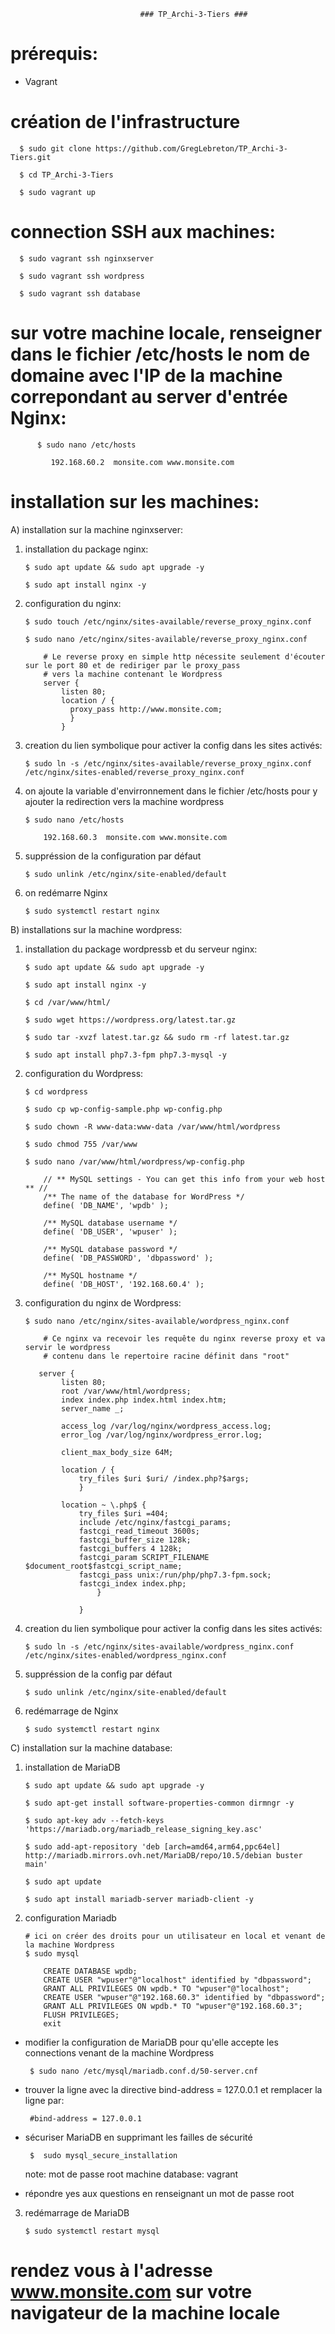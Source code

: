                                  ### TP_Archi-3-Tiers ###
 
 
 
# prérequis:

  - Vagrant
                                          
# création de l'infrastructure

      $ sudo git clone https://github.com/GregLebreton/TP_Archi-3-Tiers.git

      $ cd TP_Archi-3-Tiers 

      $ sudo vagrant up
    
# connection SSH aux machines:

      $ sudo vagrant ssh nginxserver

      $ sudo vagrant ssh wordpress

      $ sudo vagrant ssh database
      
# sur votre machine locale, renseigner dans le fichier /etc/hosts le nom de domaine avec l'IP de la machine correpondant au server d'entrée Nginx:

          $ sudo nano /etc/hosts

             192.168.60.2  monsite.com www.monsite.com


# installation sur les machines:
      
  A) installation sur la machine nginxserver:
  
   1) installation du package nginx:

          $ sudo apt update && sudo apt upgrade -y

          $ sudo apt install nginx -y
      
   2) configuration du nginx:

          $ sudo touch /etc/nginx/sites-available/reverse_proxy_nginx.conf
      
          $ sudo nano /etc/nginx/sites-available/reverse_proxy_nginx.conf

              # Le reverse proxy en simple http nécessite seulement d'écouter sur le port 80 et de rediriger par le proxy_pass
              # vers la machine contenant le Wordpress
              server {
                  listen 80;
                  location / {
                    proxy_pass http://www.monsite.com;
                    }
                  }
                  
   3) creation du lien symbolique pour activer la config dans les sites activés:

          $ sudo ln -s /etc/nginx/sites-available/reverse_proxy_nginx.conf /etc/nginx/sites-enabled/reverse_proxy_nginx.conf
                  
   4) on ajoute la variable d'envirronnement dans le fichier /etc/hosts pour y ajouter la redirection vers la machine wordpress

          $ sudo nano /etc/hosts
          
              192.168.60.3  monsite.com www.monsite.com

   5) suppréssion de la configuration par défaut

          $ sudo unlink /etc/nginx/site-enabled/default
                  
   6) on redémarre Nginx

          $ sudo systemctl restart nginx
      
      
  B) installations sur la machine wordpress:
  
   1) installation du package wordpressb et du serveur nginx:

          $ sudo apt update && sudo apt upgrade -y

          $ sudo apt install nginx -y

          $ cd /var/www/html/

          $ sudo wget https://wordpress.org/latest.tar.gz

          $ sudo tar -xvzf latest.tar.gz && sudo rm -rf latest.tar.gz
          
          $ sudo apt install php7.3-fpm php7.3-mysql -y
      
   2) configuration du Wordpress:
 
          $ cd wordpress

          $ sudo cp wp-config-sample.php wp-config.php

          $ sudo chown -R www-data:www-data /var/www/html/wordpress

          $ sudo chmod 755 /var/www
          
          $ sudo nano /var/www/html/wordpress/wp-config.php

              // ** MySQL settings - You can get this info from your web host ** //
              /** The name of the database for WordPress */
              define( 'DB_NAME', 'wpdb' );

              /** MySQL database username */
              define( 'DB_USER', 'wpuser' );

              /** MySQL database password */
              define( 'DB_PASSWORD', 'dbpassword' );

              /** MySQL hostname */
              define( 'DB_HOST', '192.168.60.4' );

                 
   3) configuration du nginx de Wordpress:
 
          $ sudo nano /etc/nginx/sites-available/wordpress_nginx.conf

              # Ce nginx va recevoir les requête du nginx reverse proxy et va servir le wordpress
              # contenu dans le repertoire racine définit dans "root"
             
             server {
                  listen 80;
                  root /var/www/html/wordpress;
                  index index.php index.html index.htm;
                  server_name _;

                  access_log /var/log/nginx/wordpress_access.log;
                  error_log /var/log/nginx/wordpress_error.log;

                  client_max_body_size 64M;

                  location / {
                      try_files $uri $uri/ /index.php?$args;
                      }

                  location ~ \.php$ {
                      try_files $uri =404;
                      include /etc/nginx/fastcgi_params;
                      fastcgi_read_timeout 3600s;
                      fastcgi_buffer_size 128k;
                      fastcgi_buffers 4 128k;
                      fastcgi_param SCRIPT_FILENAME $document_root$fastcgi_script_name;
                      fastcgi_pass unix:/run/php/php7.3-fpm.sock;
                      fastcgi_index index.php;
                          }

                      }
                      
   4) creation du lien symbolique pour activer la config dans les sites activés:

          $ sudo ln -s /etc/nginx/sites-available/wordpress_nginx.conf /etc/nginx/sites-enabled/wordpress_nginx.conf
          
   5) suppréssion de la config par défaut

          $ sudo unlink /etc/nginx/site-enabled/default
                      
   6) redémarrage de Nginx
                      
          $ sudo systemctl restart nginx
          
      
  C) installation sur la machine database:
  
   1) installation de MariaDB

          $ sudo apt update && sudo apt upgrade -y
    
          $ sudo apt-get install software-properties-common dirmngr -y

          $ sudo apt-key adv --fetch-keys 'https://mariadb.org/mariadb_release_signing_key.asc'

          $ sudo add-apt-repository 'deb [arch=amd64,arm64,ppc64el] http://mariadb.mirrors.ovh.net/MariaDB/repo/10.5/debian buster main'

          $ sudo apt update

          $ sudo apt install mariadb-server mariadb-client -y
          
   2) configuration Mariadb

          
          # ici on créer des droits pour un utilisateur en local et venant de la machine Wordpress
          $ sudo mysql
    
              CREATE DATABASE wpdb;
              CREATE USER "wpuser"@"localhost" identified by "dbpassword";
              GRANT ALL PRIVILEGES ON wpdb.* TO "wpuser"@"localhost";
              CREATE USER "wpuser"@"192.168.60.3" identified by "dbpassword";
              GRANT ALL PRIVILEGES ON wpdb.* TO "wpuser"@"192.168.60.3";
              FLUSH PRIVILEGES;
              exit
              
   * modifier la configuration de MariaDB pour qu'elle accepte les connections venant de la machine Wordpress
              
          $ sudo nano /etc/mysql/mariadb.conf.d/50-server.cnf
           
   * trouver la ligne avec la directive bind-address = 127.0.0.1 et remplacer la ligne par: 
   
          #bind-address = 127.0.0.1  
          
   * sécuriser MariaDB en supprimant les failles de sécurité

          $  sudo mysql_secure_installation
        note: mot de passe root machine database: vagrant
           
   * répondre yes aux questions en renseignant un mot de passe root

   3) redémarrage de MariaDB

          $ sudo systemctl restart mysql
 
# rendez vous à l'adresse www.monsite.com sur votre navigateur de la machine locale    
       
      
